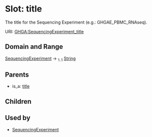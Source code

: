 
# Slot: title


The title for the Sequencing Experiment (e.g.: GHGAE_PBMC_RNAseq).

URI: [GHGA:SequencingExperiment_title](https://w3id.org/GHGA/SequencingExperiment_title)


## Domain and Range

[SequencingExperiment](SequencingExperiment.md) &#8594;  <sub>1..1</sub> [String](types/String.md)

## Parents

 *  is_a: [title](title.md)

## Children


## Used by

 * [SequencingExperiment](SequencingExperiment.md)
